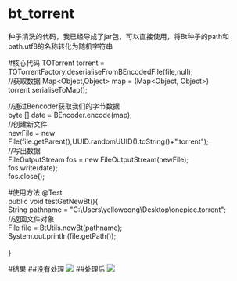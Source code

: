 # bt_torrent
种子清洗的代码，我已经导成了jar包，可以直接使用，将Bt种子的path和path.utf8的名称转化为随机字符串

#核心代码
TOTorrent torrent = TOTorrentFactory.deserialiseFromBEncodedFile(file,null);<br/>
//获取数据
Map<Object,Object> map  = (Map<Object, Object>) torrent.serialiseToMap();<br/>
			
//通过Bencoder获取我们的字节数据<br/>
byte [] date  = BEncoder.encode(map);<br/>
//创建新文件<br/>
newFile = new File(file.getParent(),UUID.randomUUID().toString()+".torrent");<br/>
//写出数据<br/>
FileOutputStream fos = new FileOutputStream(newFile);<br/>
fos.write(date);<br/>
fos.close();<br/>
	        
	        
#使用方法
@Test<br/>
public void testGetNewBt(){<br/>
	String pathname = "C:\\Users\\yellowcong\\Desktop\\onepice.torrent";<br/>
	//返回文件对象<br/>
	File file = BtUtils.newBt(pathname);<br/>
	System.out.println(file.getPath());<br/>	
}<br/>

#结果
##没有处理
<img src="http://yellowcong.qiniudn.com/BT钱.png"/>
##处理后
<img src="http://yellowcong.qiniudn.com/BT清洗后的.png"/>
